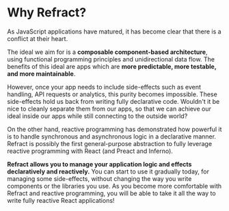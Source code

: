 # Why Refract?

As JavaScript applications have matured, it has become clear that there is a conflict at their heart.

The ideal we aim for is a **composable component-based architecture**, using functional programming principles and unidirectional data flow. The benefits of this ideal are apps which are **more predictable, more testable, and more maintainable**.

However, once your app needs to include side-effects such as event handling, API requests or analytics, this purity becomes impossible. These side-effects hold us back from writing fully declarative code. Wouldn't it be nice to cleanly separate them from our apps, so that we can achieve our ideal inside our apps while still connecting to the outside world?

On the other hand, reactive programming has demonstrated how powerful it is to handle synchronous and asynchronous logic in a declarative manner. Refract is possibly the first general-purpose abstraction to fully leverage reactive programming with React \(and Preact and Inferno\).

**Refract allows you to manage your application logic and effects declaratively and reactively.** You can start to use it gradually today, for managing some side-effects, without changing the way you write components or the libraries you use. As you become more comfortable with Refract and reactive programming, you will be able to take it all the way to write fully reactive React applications!

